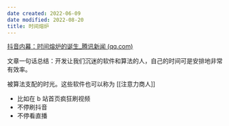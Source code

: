 ```yaml
---
date created: 2022-06-09
date modified: 2022-08-20
title: 时间熔炉
---
```


[抖音内幕：时间熔炉的诞生_腾讯新闻 (qq.com)](https://new.qq.com/omn/20201026/20201026A01KII00.html)

文章一句话总结：开发让我们沉迷的软件和算法的人，自己的时间可是安排地非常有效率。

被算法支配的时光。这些软件也可以称为 [[注意力商人]]

 - 比如在 b 站首页疯狂刷视频
 - 不停刷抖音
 - 不停看直播
